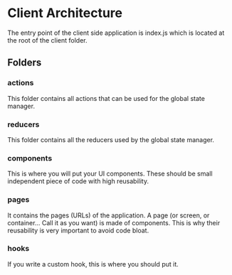 # **Client** Architecture

The entry point of the client side application is index.js which is located at the root of the client folder.

## **Folders**

### **actions**

This folder contains all actions that can be used for the global state manager.

### **reducers**

This folder contains all the reducers used by the global state manager.

### **components**

This is where you will put your UI components. These should be small independent piece of code with high reusability.

### **pages**

It contains the pages (URLs) of the application. A page (or screen, or container... Call it as you want) is made of components. This is why their reusability is very important to avoid code bloat.

### **hooks**

If you write a custom hook, this is where you should put it.
